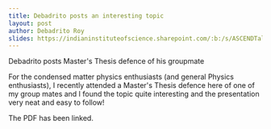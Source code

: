 ```yaml
---
title: Debadrito posts an interesting topic
layout: post
author: Debadrito Roy
slides: https://indianinstituteofscience.sharepoint.com/:b:/s/ASCENDTalks/EWSQkSjJlVJHqtHSJUSiJKwBeo9cccor8Z1ROe5186anBQ
---
```


Debadrito posts Master's Thesis defence of his groupmate

<!--more-->

For the condensed matter physics enthusiasts (and general Physics enthusiasts), I recently attended a Master's Thesis defence here of one of my group mates and I found the topic quite interesting and the presentation very neat and easy to follow!

The PDF has been linked.
